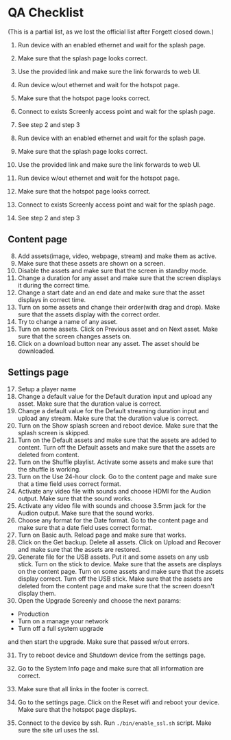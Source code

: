 # QA Checklist

(This is a partial list, as we lost the official list after Forgett closed down.)

1. Run device with an enabled ethernet and wait for the splash page.
2. Make sure that the splash page looks correct.
3. Use the provided link and make sure the link forwards to web UI.
4. Run device w/out ethernet and wait for the hotspot page.
5. Make sure that the hotspot page looks correct.
6. Connect to exists Screenly access point and wait for the splash page.
7. See step 2 and step 3


1. Run device with an enabled ethernet and wait for the splash page.
2. Make sure that the splash page looks correct.
3. Use the provided link and make sure the link forwards to web UI.
4. Run device w/out ethernet and wait for the hotspot page.
5. Make sure that the hotspot page looks correct.
6. Connect to exists Screenly access point and wait for the splash page.
7. See step 2 and step 3


## Content page

8. Add assets(image, video, webpage, stream) and make them as active.
9. Make sure that these assets are shown on a screen.
10. Disable the assets and make sure that the screen in standby mode.
11. Change a duration for any asset and make sure that the screen displays it during the correct time.
12. Change a start date and an end date and make sure that the asset displays in correct time.
13. Turn on some assets and change their order(with drag and drop). Make sure that the assets display with the correct order.
14. Try to change a name of any asset.
15. Turn on some assets. Click on Previous asset and on Next asset. Make sure that the screen changes assets on.
16. Click on a download button near any asset. The asset should be downloaded.


## Settings page

17. Setup a player name
18. Change a default value for the Default duration input and upload any asset. Make sure that the duration value is correct.
19. Change a default value for the Default streaming duration input and upload any stream. Make sure that the duration value is correct.
20. Turn on the Show splash screen and reboot device. Make sure that the splash screen is skipped.
21. Turn on the Default assets and make sure that the assets are added to content. Turn off the Default assets and make sure that the assets are deleted from content.
22. Turn on the Shuffle playlist. Activate some assets and make sure that the shuffle is working.
23. Turn on the Use 24-hour clock. Go to the content page and make sure that a time field uses correct format.
24. Activate any video file with sounds and choose HDMI for the Audion output. Make sure that the sound works.
25. Activate any video file with sounds and choose 3.5mm jack for the Audion output. Make sure that the sound works.
26. Choose any format for the Date format. Go to the content page and make sure that a date field uses correct format.
27. Turn on Basic auth. Reload page and make sure that works.
28. Click on the Get backup. Delete all assets. Click on Upload and Recover and make sure that the assets are restored.
29. Generate file for the USB assets. Put it and some assets on any usb stick. Turn on the stick to device. Make sure that the assets are displays on the content page. Turn on some assets and make sure that the assets display correct. Turn off the USB stick. Make sure that the assets are deleted from the content page and make sure that the screen doesn't display them.
30. Open the Upgrade Screenly and choose the next params:
*  Production
* Turn on a manage your network
* Turn off a full system upgrade

and then start the upgrade. Make sure that passed w/out errors.

31. Try to reboot device and Shutdown device from the settings page.
32. Go to the System Info page and make sure that all information are correct.
33. Make sure that all links in the footer is correct.
34. Go to the settings page. Click on the Reset wifi and reboot your device. Make sure that the hotspot page displays.

35. Connect to the device by ssh. Run `./bin/enable_ssl.sh` script. Make sure the site url uses the ssl.
